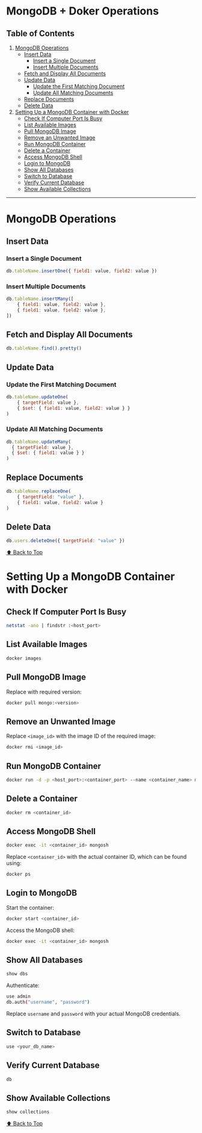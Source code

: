 <a name="top"></a>

# MongoDB + Doker Operations

## Table of Contents

1. [MongoDB Operations](#mongodb-operations)
   - [Insert Data](#insert-data)
     - [Insert a Single Document](#insert-a-single-document)
     - [Insert Multiple Documents](#insert-multiple-documents)
   - [Fetch and Display All Documents](#fetch-and-display-all-documents)
   - [Update Data](#update-data)
     - [Update the First Matching Document](#update-the-first-matching-document)
     - [Update All Matching Documents](#update-all-matching-documents)
   - [Replace Documents](#replace-documents)
   - [Delete Data](#delete-data)
6. [Setting Up a MongoDB Container with Docker](#setting-up-a-mongodb-container-with-docker)
   - [Check If Computer Port Is Busy](#check-if-computer-port-is-busy)
   - [List Available Images](#list-available-images)
   - [Pull MongoDB Image](#pull-mongodb-image)
   - [Remove an Unwanted Image](#remove-an-unwanted-image)
   - [Run MongoDB Container](#run-mongodb-container)
   - [Delete a Container](#delete-a-container)
   - [Access MongoDB Shell](#access-mongodb-shell)
   - [Login to MongoDB](#login-to-mongodb)
   - [Show All Databases](#show-all-databases)
   - [Switch to Database](#switch-to-database)
   - [Verify Current Database](#verify-current-database)
   - [Show Available Collections](#show-available-collections)

---

# MongoDB Operations

## Insert Data

### Insert a Single Document
```javascript
db.tableName.insertOne({ field1: value, field2: value })
```

### Insert Multiple Documents
```javascript
db.tableName.insertMany([
    { field1: value, field2: value },
    { field1: value, field2: value },
])
```

## Fetch and Display All Documents
```javascript
db.tableName.find().pretty()
```

## Update Data

### Update the First Matching Document
```javascript
db.tableName.updateOne(
    { targetField: value },  
    { $set: { field1: value, field2: value } }
)
```

### Update All Matching Documents
```javascript
db.tableName.updateMany(
  { targetField: value },
  { $set: { field1: value } }
)
```

## Replace Documents
```javascript
db.tableName.replaceOne(
    { targetField: "value" },  
    { field1: value, field2: value }
)
```

## Delete Data
```javascript
db.users.deleteOne({ targetField: "value" })
```

[⬆ Back to Top](#top)

# Setting Up a MongoDB Container with Docker

## Check If Computer Port Is Busy
```sh
netstat -ano | findstr :<host_port>
```

## List Available Images
```sh
docker images
```

## Pull MongoDB Image
Replace with required version:
```sh
docker pull mongo:<version>
```

## Remove an Unwanted Image
Replace `<image_id>` with the image ID of the required image:
```sh
docker rmi <image_id>
```

## Run MongoDB Container
```sh
docker run -d -p <host_port>:<container_port> --name <container_name> mongo:<version>
```

## Delete a Container
```sh
docker rm <container_id>
```

## Access MongoDB Shell
```sh
docker exec -it <container_id> mongosh
```
Replace `<container_id>` with the actual container ID, which can be found using:
```sh
docker ps
```

## Login to MongoDB

Start the container:
```sh
docker start <container_id>
```

Access the MongoDB shell:
```sh
docker exec -it <container_id> mongosh
```

## Show All Databases
```sh
show dbs
```

Authenticate:
```sh
use admin
db.auth("username", "password")
```
Replace `username` and `password` with your actual MongoDB credentials.

## Switch to Database
```sh
use <your_db_name>
```

## Verify Current Database
```sh
db
```

## Show Available Collections
```sh
show collections
```

[⬆ Back to Top](#top)
